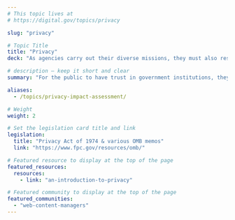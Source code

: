 ```yaml
---
# This topic lives at
# https://digital.gov/topics/privacy

slug: "privacy"

# Topic Title
title: "Privacy"
deck: "As agencies carry out their diverse missions, they must also respect and protect personally identifiable information (PII)."

# description — keep it short and clear
summary: "For the public to have trust in government institutions, they need to know that their personal information is secure, and will be used only for legitimate purposes. Privacy violations can put people at risk for identity theft, financial fraud, discrimination, harassment, or even physical harm. By following federal rules and regulations regarding the collection, use, and disclosure of personal information, agencies can mitigate such risks to their customers."

aliases:
  - /topics/privacy-impact-assessment/

# Weight
weight: 2

# Set the legislation card title and link
legislation:
  title: "Privacy Act of 1974 & various OMB memos"
  link: "https://www.fpc.gov/resources/omb/"

# Featured resource to display at the top of the page
featured_resources:
  resources:
    - link: "an-introduction-to-privacy"

# Featured community to display at the top of the page
featured_communities:
  - "web-content-managers"
---
```

